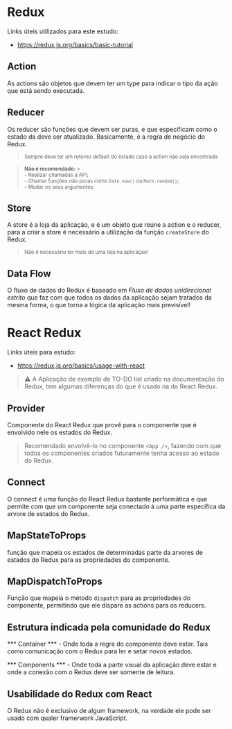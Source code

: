 # Redux

Links úteis utilizados para este estudo:

- https://redux.js.org/basics/basic-tutorial

## Action

As actions são objetos que devem ter um type para indicar o tipo da ação que está sendo executada.

## Reducer

Os reducer são funções que devem ser puras, e que especificam como o estado da deve ser atualizado.
Basicamente, é a regra de negócio do Redux.
<br>

> <sub>Sempre deve ter um retorno default do estado caso a action não seja encontrada</sub><br>

> <sub><b>Não é recomendado:</b> > <br> - Realizar chamadas a API;
> <br> - Chamar funções não puras como `Date.now()` ou `Math.random()`;
> <br> - Mudar os seus argumentos.
> </sub><br>

## Store

A store é a loja da aplicação, e é um objeto que reúne a action e o reducer, para a criar a store é necessário a utilização da função `createStore` do Redux.

> <sub>Não é necessário ter mais de uma loja na aplicaçao!</sub>

## Data Flow

O fluxo de dados do Redux é baseado em <i>Fluxo de dados unidirecional estrito</i> que faz com que todos os dados da aplicação sejam tratados da mesma forma, o que torna a lógica da aplicação mais previsível!

# React Redux

Links úteis para estudo: 

- https://redux.js.org/basics/usage-with-react

> :warning: A Aplicação de exemplo de TO-DO list criado na documentação do Redux, tem algumas diferenças do que é usado na do React Redux.

## Provider

Componente do React Redux que provê para o componente que é envolvido nele os estados do Redux.

> Recomendado envolvê-lo no componente `<App />`, fazendo com que todos os componentes criados futuramente tenha acesso ao estado do Redux.

## Connect

O connect é uma função do React Redux bastante performática e que permite com que um componente seja conectado à uma parte específica da arvore de estados do Redux.

## MapStateToProps

função que mapeia os estados de determinadas parte da arvores de estados do Redux para as propriedades do componente.

## MapDispatchToProps

Função que mapeia o método `dispatch` para as propriedades do componente, permitindo que ele dispare as actions para os reducers.

## Estrutura indicada pela comunidade do Redux

*** Container *** - Onde toda a regra do componente deve estar. Tais como comunicação com o Redux para ler e setar novos estados.

*** Components *** - Onde toda a parte visual da aplicação deve estar e onde a conexão com o Redux deve ser somente de leitura.

## Usabilidade do Redux com React

O Redux não é exclusivo de algum framework, na verdade ele pode ser usado com qualer framerwork JavaScript.
